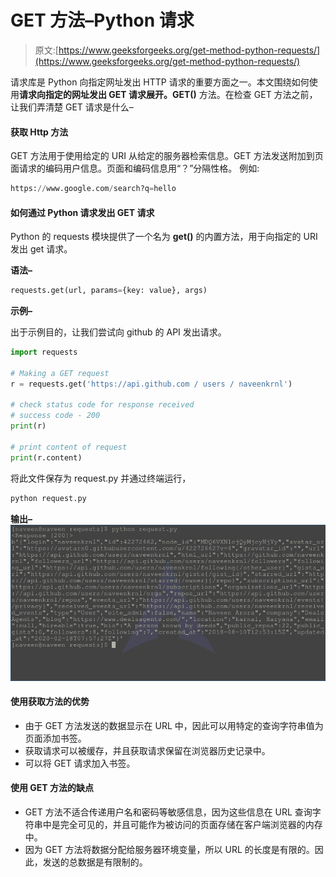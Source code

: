 # GET 方法–Python 请求

> 原文:[https://www.geeksforgeeks.org/get-method-python-requests/](https://www.geeksforgeeks.org/get-method-python-requests/)

请求库是 Python 向指定网址发出 HTTP 请求的重要方面之一。本文围绕如何使用**请求向指定的网址发出 GET 请求展开。GET()** 方法。在检查 GET 方法之前，让我们弄清楚 GET 请求是什么–

#### 获取 Http 方法

GET 方法用于使用给定的 URI 从给定的服务器检索信息。GET 方法发送附加到页面请求的编码用户信息。页面和编码信息用“？”分隔性格。
例如:

```py
https://www.google.com/search?q=hello
```

#### 如何通过 Python 请求发出 GET 请求

Python 的 requests 模块提供了一个名为 **get()** 的内置方法，用于向指定的 URI 发出 get 请求。

**语法–**

```py
requests.get(url, params={key: value}, args)

```

**示例–**

出于示例目的，让我们尝试向 github 的 API 发出请求。

```py
import requests

# Making a GET request
r = requests.get('https://api.github.com / users / naveenkrnl')

# check status code for response received
# success code - 200
print(r)

# print content of request
print(r.content)
```

将此文件保存为 request.py 并通过终端运行，

```py
python request.py
```

**输出–**
![python-requests-get-method](img/0fec1d90a02d489d3d6be501534214d8.png)

#### 使用获取方法的优势

*   由于 GET 方法发送的数据显示在 URL 中，因此可以用特定的查询字符串值为页面添加书签。
*   获取请求可以被缓存，并且获取请求保留在浏览器历史记录中。
*   可以将 GET 请求加入书签。

#### 使用 GET 方法的缺点

*   GET 方法不适合传递用户名和密码等敏感信息，因为这些信息在 URL 查询字符串中是完全可见的，并且可能作为被访问的页面存储在客户端浏览器的内存中。
*   因为 GET 方法将数据分配给服务器环境变量，所以 URL 的长度是有限的。因此，发送的总数据是有限制的。